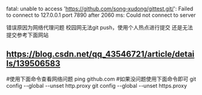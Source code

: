 fatal: unable to access 'https://github.com/song-xudong/gittest.git/': Failed to connect to 127.0.0.1 port 7890 after 2060 ms: Could not connect to server

错误原因为网络代理问题
校园网无法git push，使用个人热点进行提交
还是无法提交参考下面网站
## https://blog.csdn.net/qq_43546721/article/details/139506583
#使用下面命令查看网络问题
ping github.com
#如果没问题使用下面命令即可
git config --global --unset http.proxy 
git config --global --unset https.proxy

